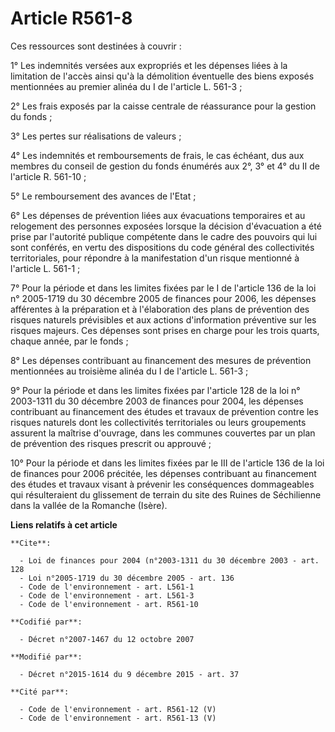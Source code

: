# Article R561-8

Ces ressources sont destinées à couvrir : 

1° Les indemnités versées aux expropriés et les dépenses liées à la limitation de l'accès ainsi qu'à la démolition éventuelle
des biens exposés mentionnées au premier alinéa du I de l'article L. 561-3 ; 

2° Les frais exposés par la caisse centrale de réassurance pour la gestion du fonds ; 

3° Les pertes sur réalisations de valeurs ; 

4° Les indemnités et remboursements de frais, le cas échéant, dus aux membres du conseil de gestion du fonds énumérés aux 2°,
3° et 4° du II de l'article R. 561-10 ; 

5° Le remboursement des avances de l'Etat ; 

6° Les dépenses de prévention liées aux évacuations temporaires et au relogement des personnes exposées lorsque la décision
d'évacuation a été prise par l'autorité publique compétente dans le cadre des pouvoirs qui lui sont conférés, en vertu des
dispositions du code général des collectivités territoriales, pour répondre à la manifestation d'un risque mentionné à
l'article L. 561-1 ; 

7° Pour la période et dans les limites fixées par le I de l'article 136 de la loi n° 2005-1719 du 30 décembre 2005 de
finances pour 2006, les dépenses afférentes à la préparation et à l'élaboration des plans de prévention des risques naturels
prévisibles et aux actions d'information préventive sur les risques majeurs. Ces dépenses sont prises en charge pour les
trois quarts, chaque année, par le fonds ; 

8° Les dépenses contribuant au financement des mesures de prévention mentionnées au troisième alinéa du I de l'article L.
561-3 ; 

9° Pour la période et dans les limites fixées par l'article 128 de la loi n° 2003-1311 du 30 décembre 2003 de finances pour
2004, les dépenses contribuant au financement des études et travaux de prévention contre les risques naturels dont les
collectivités territoriales ou leurs groupements assurent la maîtrise d'ouvrage, dans les communes couvertes par un plan de
prévention des risques prescrit ou approuvé ; 

10° Pour la période et dans les limites fixées par le III de l'article 136 de la loi de finances pour 2006 précitée, les
dépenses contribuant au financement des études et travaux visant à prévenir les conséquences dommageables qui résulteraient
du glissement de terrain du site des Ruines de Séchilienne dans la vallée de la Romanche (Isère).

**Liens relatifs à cet article**

	**Cite**:

	  - Loi de finances pour 2004 (n°2003-1311 du 30 décembre 2003 - art. 128
	  - Loi n°2005-1719 du 30 décembre 2005 - art. 136
	  - Code de l'environnement - art. L561-1
	  - Code de l'environnement - art. L561-3
	  - Code de l'environnement - art. R561-10

	**Codifié par**:

	  - Décret n°2007-1467 du 12 octobre 2007

	**Modifié par**:

	  - Décret n°2015-1614 du 9 décembre 2015 - art. 37

	**Cité par**:

	  - Code de l'environnement - art. R561-12 (V)
	  - Code de l'environnement - art. R561-13 (V)
